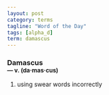 ```yaml
---
layout: post
category: terms
tagline: "Word of the Day"
tags: [alpha_d]
term: damascus
---
```


<h3>Damascus<br/> <small>&mdash; v. (da<span>&middot;</span>mas<span>&middot;</span>cus)</small></h3>
<p><ol><li>using swear words incorrectly</li>
</ol></p>

